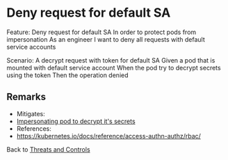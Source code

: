 # Deny request for default SA

Feature: Deny request for default SA
  In order to protect pods from impersonation
  As an engineer
  I want to deny all requests with default service accounts 

  Scenario: A decrypt request with token for default SA 
    Given a pod that is mounted with default service account
    When the pod try to decrypt secrets using the token
    Then the operation denied

## Remarks

* Mitigates: 
 * [Impersonating pod to decrypt it's secrets](/docs/threatmodeling/threats/decryption/pod_impersonation)
*  References: 
 * https://kubernetes.io/docs/reference/access-authn-authz/rbac/

Back to [Threats and Controls](/docs/threatmodeling/threats_controls)

